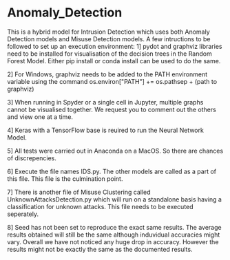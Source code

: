 # Anomaly_Detection

This is a hybrid model for Intrusion Detection which uses both Anomaly Detection models and Misuse Detection models.
A few intructions to be followed to set up an execution environment:
1] pydot and graphviz libraries need to be installed for visualisation of the decision trees in the Random Forest Model. Either pip install or conda install can be used to do the same.

2] For Windows, graphviz needs to be added to the PATH environment variable using the command
os.environ[\"PATH\"] += os.pathsep + (path to graphviz)

3] When running in Spyder or a single cell in Jupyter, multiple graphs cannot be visualised together. We request you to comment out the others and view one at a time.

4] Keras with a TensorFlow base is reuired to run the Neural Network Model.

5] All tests were carried out in Anaconda on a MacOS. So there are chances of discrepencies.

6] Execute the file names IDS.py. The other models are called as  a part of this file. This file is the culmination point.

7] There is another file of Misuse Clustering called UnknownAttacksDetection.py which will run on a standalone basis having a classification for unknown attacks. This file needs to be executed seperately.

8] Seed has not been set to reproduce the exact same results. The average results obtained will still be the same although induvidual accuracies might vary. Overall we have not noticed any huge drop in accuracy. However the results might not be exactly the same as the documented results.
